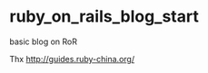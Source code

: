 ruby_on_rails_blog_start
========================

basic blog on RoR

Thx http://guides.ruby-china.org/
